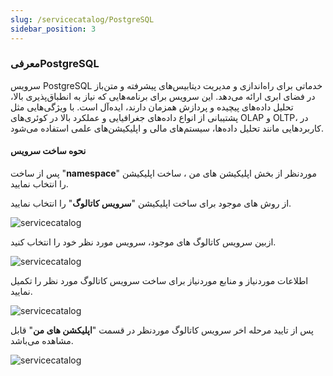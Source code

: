 ```yaml
---
slug: /servicecatalog/PostgreSQL
sidebar_position: 3
---
```



### معرفیPostgreSQL

سرویس PostgreSQL خدماتی برای راه‌اندازی و مدیریت دیتابیس‌های پیشرفته و متن‌باز  در فضای ابری ارائه می‌دهد. این سرویس برای برنامه‌هایی که نیاز به انطباق‌پذیری بالا، تحلیل داده‌های پیچیده و پردازش همزمان دارند، ایده‌آل است. با ویژگی‌هایی مثل پشتیبانی از انواع داده‌های جغرافیایی و عملکرد بالا در کوئری‌های OLAP و OLTP، در کاربردهایی مانند تحلیل داده‌ها، سیستم‌های مالی و اپلیکیشن‌های علمی استفاده می‌شود.

#### نحوه ساخت سرویس


پس از ساخت "**namespace**" موردنظر از بخش اپلیکیشن های من ، ساخت اپلیکیشن را انتخاب نمایید.

از روش های موجود برای ساخت اپلیکیشن "**سرویس کاتالوگ**" را انتخاب نمایید.

![servicecatalog](/img/servicecatalog/servicecatalog00.png)

ازبین سرویس کاتالوگ های موجود، سرویس مورد نظر خود را انتخاب کنید.

![servicecatalog](/img/servicecatalog/servicecatalog0.png)

اطلاعات موردنیاز و منابع موردنیاز برای ساخت سرویس کاتالوگ مورد نظر را تکمیل نمایید.

![servicecatalog](/img/servicecatalog/servicecatalog5.png)

 پس از تایید مرحله اخر سرویس کاتالوگ موردنظر در قسمت "**اپلیکشن های من**" قابل مشاهده می‌باشد.
 
 ![servicecatalog](/img/servicecatalog/servicecatalog6.png)
